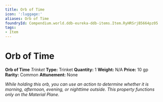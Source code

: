 ```yaml
---
title: Orb of Time
icon: ':luggage:'
aliases: Orb of Time
foundryId: Compendium.world.ddb-eureka-ddb-items.Item.RyHRSrjB5664pz05
tags:
- Item
---
```


# Orb of Time

**Orb of Time**
_Trinket_
**Type:** Trinket
**Quantity:** 1
**Weight:** N/A
**Price:** 10 gp
**Rarity:** Common
**Attunement:** None

*While holding this orb, you can use an action to determine whether it is morning, afternoon, evening, or nighttime outside. This property functions only on the Mater<span class="No-Break">ial Plane.</span>*